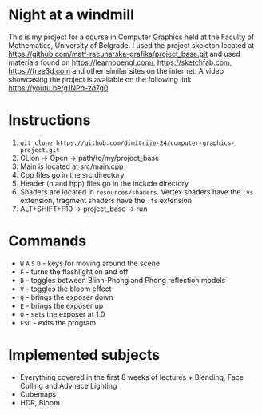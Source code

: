 # Night at a windmill
This is my project for a course in Computer Graphics held at the Faculty of Mathematics, University of Belgrade.
I used the project skeleton located at https://github.com/matf-racunarska-grafika/project_base.git and used materials found on https://learnopengl.com/, https://sketchfab.com, https://free3d.com and other similar sites on the internet.
A video showcasing the project is available on the following link https://youtu.be/g1NPq-zd7g0.

# Instructions
1. `git clone https://github.com/dimitrije-24/computer-graphics-project.git`
2. CLion -> Open -> path/to/my/project_base
3. Main is located at src/main.cpp
4. Cpp files go in the src directory
5. Header (h and hpp) files go in the include directory
6. Shaders are located in `resources/shaders`. Vertex shaders have the `.vs` extension, fragment shaders have the `.fs` extension
7. ALT+SHIFT+F10 -> project_base -> run

# Commands
- `W` `A` `S` `D` - keys for moving around the scene
- `F` - turns the flashlight on and off
- `B` - toggles between Blinn-Phong and Phong reflection models
- `V` - toggles the bloom effect
- `Q` - brings the exposer down
- `E` - brings the exposer up
- `O` - sets the exposer at 1.0
- `ESC` - exits the program

# Implemented subjects
- Everything covered in the first 8 weeks of lectures + Blending, Face Culling and Advnace Lighting
- Cubemaps
- HDR, Bloom